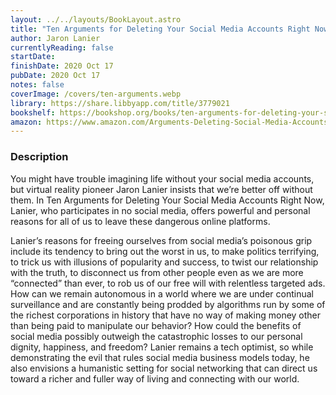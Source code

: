 ```yaml
---
layout: ../../layouts/BookLayout.astro
title: "Ten Arguments for Deleting Your Social Media Accounts Right Now"
author: Jaron Lanier
currentlyReading: false
startDate: 
finishDate: 2020 Oct 17
pubDate: 2020 Oct 17
notes: false
coverImage: /covers/ten-arguments.webp
library: https://share.libbyapp.com/title/3779021
bookshelf: https://bookshop.org/books/ten-arguments-for-deleting-your-social-media-accounts-right-now/9781250239082
amazon: https://www.amazon.com/Arguments-Deleting-Social-Media-Accounts/dp/125019668X
---
```


### Description
You might have trouble imagining life without your social media accounts, but virtual reality pioneer Jaron Lanier insists that we’re better off without them. In Ten Arguments for Deleting Your Social Media Accounts Right Now, Lanier, who participates in no social media, offers powerful and personal reasons for all of us to leave these dangerous online platforms.

Lanier’s reasons for freeing ourselves from social media’s poisonous grip include its tendency to bring out the worst in us, to make politics terrifying, to trick us with illusions of popularity and success, to twist our relationship with the truth, to disconnect us from other people even as we are more “connected” than ever, to rob us of our free will with relentless targeted ads. How can we remain autonomous in a world where we are under continual surveillance and are constantly being prodded by algorithms run by some of the richest corporations in history that have no way of making money other than being paid to manipulate our behavior? How could the benefits of social media possibly outweigh the catastrophic losses to our personal dignity, happiness, and freedom? Lanier remains a tech optimist, so while demonstrating the evil that rules social media business models today, he also envisions a humanistic setting for social networking that can direct us toward a richer and fuller way of living and connecting with our world.

<!-- ### Notes & Highlights -->
